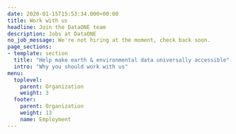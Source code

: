 ```yaml
---
date: 2020-01-15T15:53:34.000+00:00
title: Work with us
headline: Join the DataONE team
description: Jobs at DataONE
no_job_message: We're not hiring at the moment, check back soon.
page_sections:
- template: section
  title: "Help make earth & environmental data universally accessible"
  intro: "Why you should work with us"
menu:
  toplevel:
    parent: Organization
    weight: 3
  footer:
    parent: Organization
    weight: 13
    name: Employment
---
```

